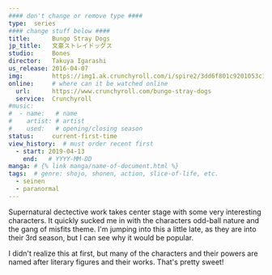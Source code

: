 ```yaml
---
#### don't change or remove type ####
type:  series
#### change stuff below ####
title:      Bungo Stray Dogs
jp_title:   文豪ストレイドッグス
studio:     Bones
director:   Takuya Igarashi
us_release: 2016-04-07
img:        https://img1.ak.crunchyroll.com/i/spire2/3dd6f801c9201053c12f46211bb7ee7c1482734207_full.jpg 
online:     # where can it be watched online
  url:      https://www.crunchyroll.com/bungo-stray-dogs
  service:  Crunchyroll
#music:
#  - name:   # name
#    artist: # artist
#    used:   # opening/closing season
status:     current-first-time
view_history:  # must order recent first
  - start: 2019-04-13 
    end:   # YYYY-MM-DD
manga: # {% link manga/name-of-document.html %}
tags:  # genre: shojo, shonen, action, slice-of-life, etc.
  - seinen
  - paranormal
---
```


Supernatural dectective work takes center stage with some very interesting characters. It quickly sucked me in with the characters odd-ball nature and the gang of misfits theme. I'm jumping into this a little late, as they are into their 3rd season, but I can see why it would be popular. 

I didn't realize this at first, but many of the characters and their powers are named after literary figures and their works. That's pretty sweet!